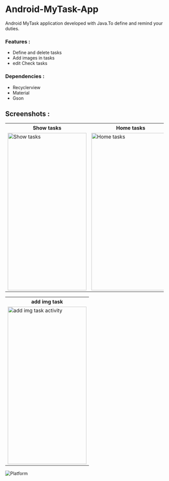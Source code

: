# Android-MyTask-App

Android MyTask application developed with Java.To define and remind your duties. 
### Features : 
* Define and delete tasks
* Add images in tasks  
* edit Check tasks

### Dependencies :
* Recyclerview 
* Material 
* Gson


## Screenshots : 

<table>
  <tr>
    <th>Show tasks</th>
    <th>Home tasks</th>
    <th>Adding Tasks</th>
  </tr>
  <tr>
    <td><img src="https://imgurl.ir/uploads/h850613_1ae59a33-014b-4a44-a669-b4c577d391dd.jpg" alt="Show tasks" style="width:250px;height:500px;"></td>
    <td><img src="https://imgurl.ir/uploads/p575547_4195edc9-d925-43af-a911-6dcf017ff777.jpg" alt="Home tasks" style="width:250px;height:500px;"></td>
    <td><img src="https://imgurl.ir/uploads/a52884_624169cb-2462-455f-b27b-6a68dcff0ea1.jpg" alt="Adding Tasks" style="width:250px;height:500px;"></td>
  </tr>
   
</table>


<table>
  <tr>
    <th>add img task</th>
  
  </tr>
  <tr>
    <td><img src="https://imgurl.ir/uploads/t052220_b9b4f52b-eb71-4f5c-8455-19bf364d34b5.jpg" alt="add img task activity" style="width:250px;height:500px;"></td>
    
  </tr>
   
</table>

![Platform](https://img.shields.io/badge/platform-Android-brightgreen.svg?color=00ADB5&style=for-the-badge)
